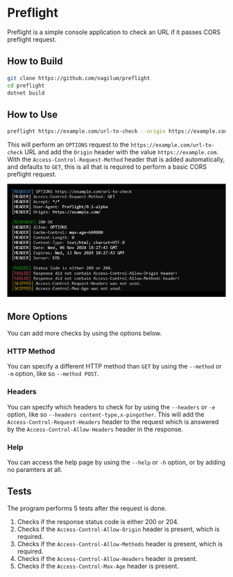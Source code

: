 # Preflight

Preflight is a simple console application to check an URL if it passes CORS preflight request.

## How to Build

```bash
git clone https://github.com/nagilum/preflight
cd preflight
dotnet build
```

## How to Use

```bash
preflight https://example.com/url-to-check --origin https://example.com
```

This will perform an `OPTIONS` request to the `https://example.com/url-to-check` URL and add the `Origin` header with the value `https://example.com`. With the `Access-Control-Request-Method` header that is added automatically, and defaults to `GET`, this is all that is required to perform a basic CORS preflight request.

![Output Example](output.png?raw=true)

## More Options

You can add more checks by using the options below.

### HTTP Method

You can specify a different HTTP method than `GET` by using the `--method` or `-m` option, like so `--method POST`.

### Headers

You can specify which headers to check for by using the `--headers` or `-e` option, like so `--headers content-type,x-pingother`.
This will add the `Access-Control-Request-Headers` header to the request which is answered by the `Access-Control-Allow-Headers` header in the response.

### Help

You can access the help page by using the `--help` or `-h` option, or by adding no paramters at all.

## Tests

The program performs 5 tests after the request is done.

1. Checks if the response status code is either 200 or 204.
2. Checks if the `Access-Control-Allow-Origin` header is present, which is required.
3. Checks if the `Access-Control-Allow-Methods` header is present, which is required.
4. Checks if the `Access-Control-Allow-Headers` header is present.
5. Checks if the `Access-Control-Max-Age` header is present.

